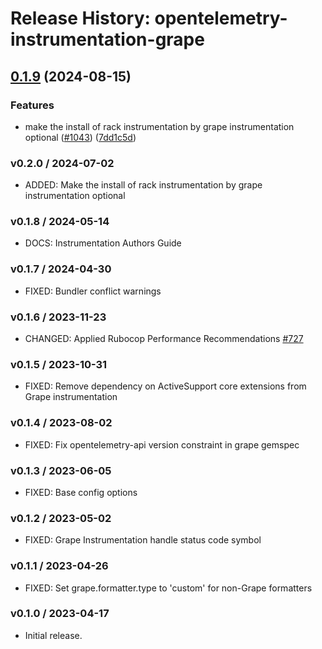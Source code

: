 # Release History: opentelemetry-instrumentation-grape

## [0.1.9](https://github.com/open-telemetry/opentelemetry-ruby-contrib/compare/opentelemetry-instrumentation-grape/v0.1.8...opentelemetry-instrumentation-grape/v0.1.9) (2024-08-15)


### Features

* make the install of rack instrumentation by grape instrumentation optional ([#1043](https://github.com/open-telemetry/opentelemetry-ruby-contrib/issues/1043)) ([7dd1c5d](https://github.com/open-telemetry/opentelemetry-ruby-contrib/commit/7dd1c5d3bd4c6e94268f46365343b58cb848fce1))

### v0.2.0 / 2024-07-02

* ADDED: Make the install of rack instrumentation by grape instrumentation optional

### v0.1.8 / 2024-05-14

* DOCS: Instrumentation Authors Guide

### v0.1.7 / 2024-04-30

* FIXED: Bundler conflict warnings

### v0.1.6 / 2023-11-23

* CHANGED: Applied Rubocop Performance Recommendations [#727](https://github.com/open-telemetry/opentelemetry-ruby-contrib/pull/727)

### v0.1.5 / 2023-10-31

* FIXED: Remove dependency on ActiveSupport core extensions from Grape instrumentation

### v0.1.4 / 2023-08-02

* FIXED: Fix opentelemetry-api version constraint in grape gemspec

### v0.1.3 / 2023-06-05

* FIXED: Base config options 

### v0.1.2 / 2023-05-02

* FIXED: Grape Instrumentation handle status code symbol

### v0.1.1 / 2023-04-26

* FIXED: Set grape.formatter.type to 'custom' for non-Grape formatters

### v0.1.0 / 2023-04-17

* Initial release.
